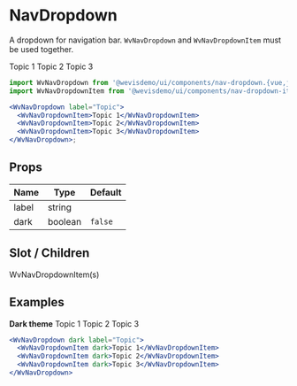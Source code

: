 # NavDropdown

A dropdown for navigation bar. `WvNavDropdown` and `WvNavDropdownItem` must be used together.

<WvNavDropdown label="Topic">
  <WvNavDropdownItem>Topic 1</WvNavDropdownItem>
  <WvNavDropdownItem>Topic 2</WvNavDropdownItem>
  <WvNavDropdownItem>Topic 3</WvNavDropdownItem>
</WvNavDropdown>

```jsx
import WvNavDropdown from '@wevisdemo/ui/components/nav-dropdown.{vue,jsx,svelte}';
import WvNavDropdownItem from '@wevisdemo/ui/components/nav-dropdown-item.{vue,jsx,svelte}';

<WvNavDropdown label="Topic">
  <WvNavDropdownItem>Topic 1</WvNavDropdownItem>
  <WvNavDropdownItem>Topic 2</WvNavDropdownItem>
  <WvNavDropdownItem>Topic 3</WvNavDropdownItem>
</WvNavDropdown>;
```

## Props

| Name  | Type    | Default |
| ----- | ------- | ------- |
| label | string  |         |
| dark  | boolean | `false` |

## Slot / Children

WvNavDropdownItem(s)

## Examples

**Dark theme**
<WvNavDropdown dark label="Topic">
<WvNavDropdownItem dark>Topic 1</WvNavDropdownItem>
<WvNavDropdownItem dark>Topic 2</WvNavDropdownItem>
<WvNavDropdownItem dark>Topic 3</WvNavDropdownItem>
</WvNavDropdown>

```jsx
<WvNavDropdown dark label="Topic">
  <WvNavDropdownItem dark>Topic 1</WvNavDropdownItem>
  <WvNavDropdownItem dark>Topic 2</WvNavDropdownItem>
  <WvNavDropdownItem dark>Topic 3</WvNavDropdownItem>
</WvNavDropdown>
```
